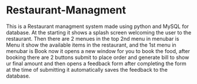 # Restaurant-Managment

This is a Restaurant managment system made using python and MySQL for database.
At the starting it shows a splash screen welcoming the user to the restaurant.
Then there are 2 menues in the top 2nd menu in menubar is Menu it show the available items in the restaurant,
and the 1st menu in menubar is Book now it opens a new window for you to book the food, after booking there are 2 buttons submit to place order and generate bill to show ur final amount and then opens a feedback form after completing the form at the time of submitting it automatically saves the feedback to the database.
